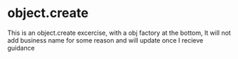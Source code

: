 # object.create

This is an object.create excercise, with a obj factory at the bottom, It will not add business name for some reason and will update once I recieve guidance
